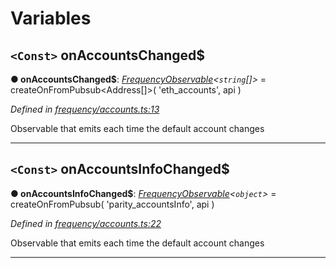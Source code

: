 

# Variables

<a id="onaccountschanged_"></a>

## `<Const>` onAccountsChanged$

**● onAccountsChanged$**: *[FrequencyObservable](../interfaces/_types_.frequencyobservable.md)<`string`[]>* =  createOnFromPubsub<Address[]>(
  'eth_accounts',
  api
)

*Defined in [frequency/accounts.ts:13](https://github.com/paritytech/js-libs/blob/c75381e/packages/light.js/src/frequency/accounts.ts#L13)*

Observable that emits each time the default account changes

___
<a id="onaccountsinfochanged_"></a>

## `<Const>` onAccountsInfoChanged$

**● onAccountsInfoChanged$**: *[FrequencyObservable](../interfaces/_types_.frequencyobservable.md)<`object`>* =  createOnFromPubsub<AccountsInfo>(
  'parity_accountsInfo',
  api
)

*Defined in [frequency/accounts.ts:22](https://github.com/paritytech/js-libs/blob/c75381e/packages/light.js/src/frequency/accounts.ts#L22)*

Observable that emits each time the default account changes

___

